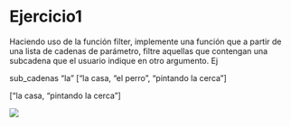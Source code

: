 # Ejercicio1
Haciendo uso de la función filter, implemente una función que a partir de una lista de cadenas de parámetro, filtre aquellas que contengan una subcadena que el usuario indique en otro argumento. Ej

sub_cadenas “la” [“la casa, “el perro”, “pintando la cerca”]

[“la casa, “pintando la cerca”]

<p aline='center'>
<img src ="https://res.cloudinary.com/dgm059qwp/image/upload/v1664030784/Lenguajes%20de%20Programacion/Semana%206/Captura_de_pantalla_2022-09-24_083243_b8tboj.png?"
</p>
